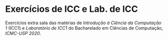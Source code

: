 # Exercícios de ICC e Lab. de ICC
Exercícios extra sala das matérias de *Introdução à Ciência da Computação 1* (ICC1) e *Laboratório de ICC1* do Bacharelado em Ciências de Computação, *ICMC-USP 2020*.
